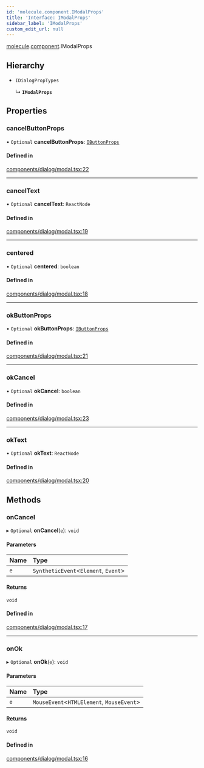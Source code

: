 ```yaml
---
id: 'molecule.component.IModalProps'
title: 'Interface: IModalProps'
sidebar_label: 'IModalProps'
custom_edit_url: null
---
```


[molecule](../namespaces/molecule).[component](../namespaces/molecule.component).IModalProps

## Hierarchy

-   `IDialogPropTypes`

    ↳ **`IModalProps`**

## Properties

### cancelButtonProps

• `Optional` **cancelButtonProps**: [`IButtonProps`](molecule.component.IButtonProps)

#### Defined in

[components/dialog/modal.tsx:22](https://github.com/DTStack/molecule/blob/3e6bc450/src/components/dialog/modal.tsx#L22)

---

### cancelText

• `Optional` **cancelText**: `ReactNode`

#### Defined in

[components/dialog/modal.tsx:19](https://github.com/DTStack/molecule/blob/3e6bc450/src/components/dialog/modal.tsx#L19)

---

### centered

• `Optional` **centered**: `boolean`

#### Defined in

[components/dialog/modal.tsx:18](https://github.com/DTStack/molecule/blob/3e6bc450/src/components/dialog/modal.tsx#L18)

---

### okButtonProps

• `Optional` **okButtonProps**: [`IButtonProps`](molecule.component.IButtonProps)

#### Defined in

[components/dialog/modal.tsx:21](https://github.com/DTStack/molecule/blob/3e6bc450/src/components/dialog/modal.tsx#L21)

---

### okCancel

• `Optional` **okCancel**: `boolean`

#### Defined in

[components/dialog/modal.tsx:23](https://github.com/DTStack/molecule/blob/3e6bc450/src/components/dialog/modal.tsx#L23)

---

### okText

• `Optional` **okText**: `ReactNode`

#### Defined in

[components/dialog/modal.tsx:20](https://github.com/DTStack/molecule/blob/3e6bc450/src/components/dialog/modal.tsx#L20)

## Methods

### onCancel

▸ `Optional` **onCancel**(`e`): `void`

#### Parameters

| Name | Type                                  |
| :--- | :------------------------------------ |
| `e`  | `SyntheticEvent`<`Element`, `Event`\> |

#### Returns

`void`

#### Defined in

[components/dialog/modal.tsx:17](https://github.com/DTStack/molecule/blob/3e6bc450/src/components/dialog/modal.tsx#L17)

---

### onOk

▸ `Optional` **onOk**(`e`): `void`

#### Parameters

| Name | Type                                       |
| :--- | :----------------------------------------- |
| `e`  | `MouseEvent`<`HTMLElement`, `MouseEvent`\> |

#### Returns

`void`

#### Defined in

[components/dialog/modal.tsx:16](https://github.com/DTStack/molecule/blob/3e6bc450/src/components/dialog/modal.tsx#L16)

